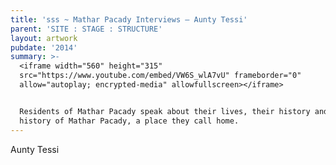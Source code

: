 ```yaml
---
title: 'sss ~ Mathar Pacady Interviews – Aunty Tessi'
parent: 'SITE : STAGE : STRUCTURE'
layout: artwork
pubdate: '2014'
summary: >-
  <iframe width="560" height="315"
  src="https://www.youtube.com/embed/VW6S_wlA7vU" frameborder="0"
  allow="autoplay; encrypted-media" allowfullscreen></iframe>


  Residents of Mathar Pacady speak about their lives, their history and the
  history of Mathar Pacady, a place they call home.
---
```

Aunty Tessi
